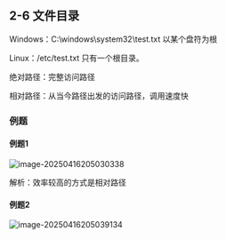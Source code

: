 ## 2-6 文件目录

Windows：C:\windows\system32\test.txt   以某个盘符为根

Linux：/etc/test.txt   只有一个根目录。



绝对路径：完整访问路径

相对路径：从当今路径出发的访问路径，调用速度快

### 例题

#### 例题1

![image-20250416205030338](https://img.yatjay.top/md/20250416205030372.png)

解析：效率较高的方式是相对路径

#### 例题2

![image-20250416205039134](https://img.yatjay.top/md/20250416205039192.png)

